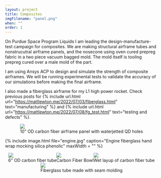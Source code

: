 ```yaml
---
layout: project
title: Composites
imgFilename: "panel.png"
when: ""
order: 1
---
```


On Purdue Space Program Liquids I am leading the design-manufacture-test campaign for composites. We are making structural airframe tubes and nonstrucutral airframe panels, and the nosecone using oven cured prepreg fabric in a two piece vacuum bagged mold. The mold itself is tooling prepreg cured over a male mold of the part. 

I am using Ansys ACP to design and simulate the strength of composite airframes. We will be running experimental tests to validate the accuracy of our simulations before making the final airframe.

I also made a fiberglass airframe for my L1 high power rocket. Check previous posts for {% include url.html url="https://mattlewton.me/2022/07/03/fiberglass.html" text="manufacturing" %} and {% include url.html url="https://mattlewton.me/2022/07/08/fg_test.html" text="testing and defects" %}.

<div style="display:flex; justify-content:center; align-items:center; flex-wrap:wrap;">

<div class="imgCptnBox">
<img src="{{ "assets/images/panel.png" | relative_url }}" class="articleImgMain">
<figcaption class="articleCaption">10" OD carbon fiber airframe panel with waterjetted QD holes</figcaption>
</div>

{% include image.html file="engine.jpg" caption="Engine fiberglass hand wrap mocking silica phenolic" maxWidth = "" %}

<div class="imgCptnBox">
<img src="{{ "assets/images/compositesMain.JPG" | relative_url }}" class="articleImgMain">
<figcaption class="articleCaption">6" OD carbon fiber tube</figcaption>
</div>

<div class="imgCptnBox">
<img src="{{ "assets/images/CFbowl.png" | relative_url }}" class="articleImgMain">
<figcaption class="articleCaption">Carbon Fiber Bowl</figcaption>
</div>

<div class="imgCptnBox">
<img src="{{ "assets/images/roller.JPG" | relative_url }}" class="articleImgMain">
<figcaption class="articleCaption">Wet layup of carbon fiber tube</figcaption>
</div>

<div class="imgCptnBox">
<img src="{{ "assets/images/finalTube.jpg" | relative_url }}" class="articleImgMain">
<figcaption class="articleCaption">Fiberglass tube made with seam molding</figcaption>
</div>

</div>